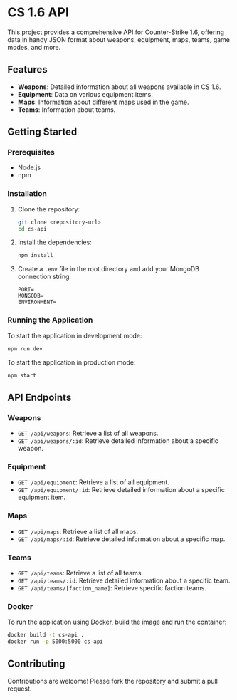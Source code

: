 # CS 1.6 API

This project provides a comprehensive API for Counter-Strike 1.6, offering data in handy JSON format about weapons,
equipment, maps, teams, game modes, and more.

## Features

- **Weapons**: Detailed information about all weapons available in CS 1.6.
- **Equipment**: Data on various equipment items.
- **Maps**: Information about different maps used in the game.
- **Teams**: Information about teams.

## Getting Started

### Prerequisites

- Node.js
- npm

### Installation

1. Clone the repository:
   ```sh
   git clone <repository-url>
   cd cs-api
   ```

2. Install the dependencies:
   ```sh
   npm install
   ```

3. Create a `.env` file in the root directory and add your MongoDB connection string:
   ```dotenv
   PORT=
   MONGODB=
   ENVIRONMENT=
   ```

### Running the Application

To start the application in development mode:

```sh
npm run dev
```

To start the application in production mode:

```sh
npm start
```

## API Endpoints

### Weapons

- `GET /api/weapons`: Retrieve a list of all weapons.
- `GET /api/weapons/:id`: Retrieve detailed information about a specific weapon.

### Equipment

- `GET /api/equipment`: Retrieve a list of all equipment.
- `GET /api/equipment/:id`: Retrieve detailed information about a specific equipment item.

### Maps

- `GET /api/maps`: Retrieve a list of all maps.
- `GET /api/maps/:id`: Retrieve detailed information about a specific map.

### Teams

- `GET /api/teams`: Retrieve a list of all teams.
- `GET /api/teams/:id`: Retrieve detailed information about a specific team.
- `GET /api/teams/[faction_name]`: Retrieve specific faction teams.

### Docker

To run the application using Docker, build the image and run the container:

```sh
docker build -t cs-api .
docker run -p 5000:5000 cs-api
```

## Contributing

Contributions are welcome! Please fork the repository and submit a pull request.

